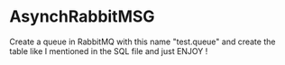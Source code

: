 # AsynchRabbitMSG
Create a queue in RabbitMQ with this name "test.queue" and create the table like I mentioned in the SQL file and just ENJOY !
